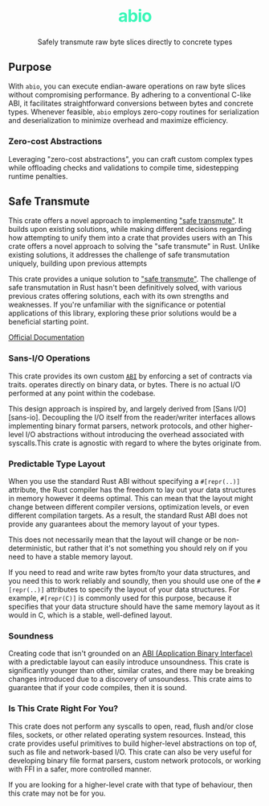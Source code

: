 <h1 align="center" style="font-size:2.4em;color:#3BF7B8;letter-spacing:-1px">abio</h3>

<p align="center">
  Safely transmute raw byte slices directly to concrete types
</p>

## Purpose

With `abio`, you can execute endian-aware operations on raw byte slices without compromising performance. By adhering to a conventional C-like ABI, it facilitates straightforward conversions between bytes and concrete types. Whenever feasible, `abio` employs zero-copy routines for serialization and deserialization to minimize overhead and maximize efficiency.

### Zero-cost Abstractions

Leveraging "zero-cost abstractions", you can craft custom complex types while offloading checks and validations to compile time, sidestepping runtime penalties.

## Safe Transmute

This crate offers a novel approach to implementing ["safe transmute"][safe-transmute]. It builds upon existing solutions, while making different decisions regarding how attempting to unify them into a crate that provides users with an
This crate offers a novel approach to solving the "safe transmute" in Rust. Unlike existing solutions, it addresses the challenge of safe transmutation uniquely, building upon previous attempts

This crate provides a unique solution to ["safe transmute"][safe-transmute]. The challenge of safe transmutation in Rust hasn't been definitively solved, with various previous crates offering solutions, each with its own strengths and weaknesses. If you're unfamiliar with the significance or potential applications of this library, exploring these prior solutions would be a beneficial starting point.

[Official Documentation][crate-docs]

### Sans-I/O Operations

This crate provides its own custom [`ABI`][ABI] by enforcing a set of contracts
via traits. operates directly on binary data, or bytes. There is no actual I/O
performed at any point within the codebase.

This design approach is inspired by, and largely derived from [Sans I/O][sans-io]. Decoupling the I/O itself from the reader/writer interfaces allows implementing binary format parsers, network protocols, and other higher-level I/O abstractions without introducing the overhead associated with syscalls.This crate is agnostic with regard to where
the bytes originate from.

### Predictable Type Layout

When you use the standard Rust ABI without specifying a `#[repr(..)]` attribute, the Rust compiler has the freedom to lay out your data structures in memory however it deems optimal. This can mean that the layout might change between different compiler versions, optimization levels, or even different compilation targets. As a result, the standard Rust ABI does not provide any guarantees about the memory layout of your types.

This does not necessarily mean that the layout will change or be non-deterministic, but rather that it's not something you should rely on if you need to have a stable memory layout.

If you need to read and write raw bytes from/to your data structures, and you need this to work reliably and soundly, then you should use one of the `#[repr(..)]` attributes to specify the layout of your data structures. For example, `#[repr(C)]` is commonly used for this purpose, because it specifies that your data structure should have the same memory layout as it would in C, which is a stable, well-defined layout.

### Soundness

Creating code that isn't grounded on an [ABI (Application Binary Interface)][ABI] with a predictable layout can easily introduce unsoundness. This crate is significantly younger than other, similar crates, and there may be breaking changes
introduced due to a discovery of unsoundess. This crate aims to guarantee that if your code compiles, then it is sound.

### Is This Crate Right For You?

This crate does not perform any syscalls to open, read, flush and/or close files,
sockets, or other related operating system resources. Instead, this crate
provides useful primitives to build higher-level abstractions on top of, such as
file and network-based I/O. This crate can also be very useful for developing
binary file format parsers, custom network protocols, or working with FFI in a
safer, more controlled manner.

If you are looking for a higher-level crate with that type of behaviour, then this crate may not be for you.

[abio]: https://github.com/ellacrity/abio
[crate-docs]: https://docs.rs/abio/latest/abio
[safe-transmute]: https://rust-lang.github.io/rfcs/2835-project-safe-transmute.html
[ABI]: https://en.wikipedia.org/wiki/Application_binary_interface
